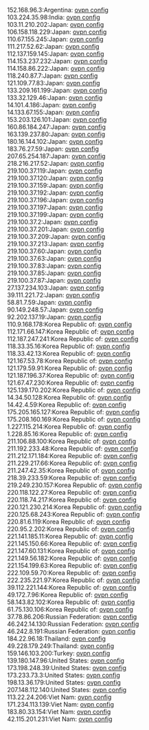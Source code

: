 152.168.96.3:Argentina: [ovpn config](vpn/152_168_96_3.ovpn)  
103.224.35.98:India: [ovpn config](vpn/103_224_35_98.ovpn)  
103.11.210.202:Japan: [ovpn config](vpn/103_11_210_202.ovpn)  
106.158.118.229:Japan: [ovpn config](vpn/106_158_118_229.ovpn)  
110.67.155.245:Japan: [ovpn config](vpn/110_67_155_245.ovpn)  
111.217.52.62:Japan: [ovpn config](vpn/111_217_52_62.ovpn)  
112.137.159.145:Japan: [ovpn config](vpn/112_137_159_145.ovpn)  
114.153.237.232:Japan: [ovpn config](vpn/114_153_237_232.ovpn)  
114.158.86.222:Japan: [ovpn config](vpn/114_158_86_222.ovpn)  
118.240.87.7:Japan: [ovpn config](vpn/118_240_87_7.ovpn)  
121.109.77.83:Japan: [ovpn config](vpn/121_109_77_83.ovpn)  
133.209.161.199:Japan: [ovpn config](vpn/133_209_161_199.ovpn)  
133.32.129.46:Japan: [ovpn config](vpn/133_32_129_46.ovpn)  
14.101.4.186:Japan: [ovpn config](vpn/14_101_4_186.ovpn)  
14.133.67.155:Japan: [ovpn config](vpn/14_133_67_155.ovpn)  
153.203.126.101:Japan: [ovpn config](vpn/153_203_126_101.ovpn)  
160.86.184.247:Japan: [ovpn config](vpn/160_86_184_247.ovpn)  
163.139.237.80:Japan: [ovpn config](vpn/163_139_237_80.ovpn)  
180.16.144.102:Japan: [ovpn config](vpn/180_16_144_102.ovpn)  
183.76.27.59:Japan: [ovpn config](vpn/183_76_27_59.ovpn)  
207.65.254.187:Japan: [ovpn config](vpn/207_65_254_187.ovpn)  
218.216.217.52:Japan: [ovpn config](vpn/218_216_217_52.ovpn)  
219.100.37.119:Japan: [ovpn config](vpn/219_100_37_119.ovpn)  
219.100.37.120:Japan: [ovpn config](vpn/219_100_37_120.ovpn)  
219.100.37.159:Japan: [ovpn config](vpn/219_100_37_159.ovpn)  
219.100.37.192:Japan: [ovpn config](vpn/219_100_37_192.ovpn)  
219.100.37.196:Japan: [ovpn config](vpn/219_100_37_196.ovpn)  
219.100.37.197:Japan: [ovpn config](vpn/219_100_37_197.ovpn)  
219.100.37.199:Japan: [ovpn config](vpn/219_100_37_199.ovpn)  
219.100.37.2:Japan: [ovpn config](vpn/219_100_37_2.ovpn)  
219.100.37.201:Japan: [ovpn config](vpn/219_100_37_201.ovpn)  
219.100.37.209:Japan: [ovpn config](vpn/219_100_37_209.ovpn)  
219.100.37.213:Japan: [ovpn config](vpn/219_100_37_213.ovpn)  
219.100.37.60:Japan: [ovpn config](vpn/219_100_37_60.ovpn)  
219.100.37.63:Japan: [ovpn config](vpn/219_100_37_63.ovpn)  
219.100.37.83:Japan: [ovpn config](vpn/219_100_37_83.ovpn)  
219.100.37.85:Japan: [ovpn config](vpn/219_100_37_85.ovpn)  
219.100.37.87:Japan: [ovpn config](vpn/219_100_37_87.ovpn)  
27.137.234.103:Japan: [ovpn config](vpn/27_137_234_103.ovpn)  
39.111.221.72:Japan: [ovpn config](vpn/39_111_221_72.ovpn)  
58.81.7.59:Japan: [ovpn config](vpn/58_81_7_59.ovpn)  
90.149.248.57:Japan: [ovpn config](vpn/90_149_248_57.ovpn)  
92.202.137.19:Japan: [ovpn config](vpn/92_202_137_19.ovpn)  
110.9.168.178:Korea Republic of: [ovpn config](vpn/110_9_168_178.ovpn)  
112.171.66.147:Korea Republic of: [ovpn config](vpn/112_171_66_147.ovpn)  
112.187.247.241:Korea Republic of: [ovpn config](vpn/112_187_247_241.ovpn)  
118.33.35.16:Korea Republic of: [ovpn config](vpn/118_33_35_16.ovpn)  
118.33.42.13:Korea Republic of: [ovpn config](vpn/118_33_42_13.ovpn)  
121.167.53.78:Korea Republic of: [ovpn config](vpn/121_167_53_78.ovpn)  
121.179.59.91:Korea Republic of: [ovpn config](vpn/121_179_59_91.ovpn)  
121.187.196.37:Korea Republic of: [ovpn config](vpn/121_187_196_37.ovpn)  
121.67.47.230:Korea Republic of: [ovpn config](vpn/121_67_47_230.ovpn)  
125.139.170.202:Korea Republic of: [ovpn config](vpn/125_139_170_202.ovpn)  
14.34.50.128:Korea Republic of: [ovpn config](vpn/14_34_50_128.ovpn)  
14.42.4.59:Korea Republic of: [ovpn config](vpn/14_42_4_59.ovpn)  
175.205.165.127:Korea Republic of: [ovpn config](vpn/175_205_165_127.ovpn)  
175.208.160.169:Korea Republic of: [ovpn config](vpn/175_208_160_169.ovpn)  
1.227.115.214:Korea Republic of: [ovpn config](vpn/1_227_115_214.ovpn)  
1.228.85.16:Korea Republic of: [ovpn config](vpn/1_228_85_16.ovpn)  
211.106.88.100:Korea Republic of: [ovpn config](vpn/211_106_88_100.ovpn)  
211.192.233.48:Korea Republic of: [ovpn config](vpn/211_192_233_48.ovpn)  
211.212.171.184:Korea Republic of: [ovpn config](vpn/211_212_171_184.ovpn)  
211.229.217.66:Korea Republic of: [ovpn config](vpn/211_229_217_66.ovpn)  
211.247.42.35:Korea Republic of: [ovpn config](vpn/211_247_42_35.ovpn)  
218.39.233.59:Korea Republic of: [ovpn config](vpn/218_39_233_59.ovpn)  
219.249.230.157:Korea Republic of: [ovpn config](vpn/219_249_230_157.ovpn)  
220.118.122.27:Korea Republic of: [ovpn config](vpn/220_118_122_27.ovpn)  
220.118.74.217:Korea Republic of: [ovpn config](vpn/220_118_74_217.ovpn)  
220.121.230.214:Korea Republic of: [ovpn config](vpn/220_121_230_214.ovpn)  
220.125.68.243:Korea Republic of: [ovpn config](vpn/220_125_68_243.ovpn)  
220.81.6.119:Korea Republic of: [ovpn config](vpn/220_81_6_119.ovpn)  
220.95.2.202:Korea Republic of: [ovpn config](vpn/220_95_2_202.ovpn)  
221.141.185.11:Korea Republic of: [ovpn config](vpn/221_141_185_11.ovpn)  
221.145.150.66:Korea Republic of: [ovpn config](vpn/221_145_150_66.ovpn)  
221.147.60.131:Korea Republic of: [ovpn config](vpn/221_147_60_131.ovpn)  
221.149.56.182:Korea Republic of: [ovpn config](vpn/221_149_56_182.ovpn)  
221.154.199.63:Korea Republic of: [ovpn config](vpn/221_154_199_63.ovpn)  
222.109.59.70:Korea Republic of: [ovpn config](vpn/222_109_59_70.ovpn)  
222.235.221.97:Korea Republic of: [ovpn config](vpn/222_235_221_97.ovpn)  
39.112.221.144:Korea Republic of: [ovpn config](vpn/39_112_221_144.ovpn)  
49.172.7.96:Korea Republic of: [ovpn config](vpn/49_172_7_96.ovpn)  
58.143.82.102:Korea Republic of: [ovpn config](vpn/58_143_82_102.ovpn)  
61.75.130.106:Korea Republic of: [ovpn config](vpn/61_75_130_106.ovpn)  
37.78.86.206:Russian Federation: [ovpn config](vpn/37_78_86_206.ovpn)  
46.242.14.130:Russian Federation: [ovpn config](vpn/46_242_14_130.ovpn)  
46.242.8.191:Russian Federation: [ovpn config](vpn/46_242_8_191.ovpn)  
184.22.96.18:Thailand: [ovpn config](vpn/184_22_96_18.ovpn)  
49.228.179.249:Thailand: [ovpn config](vpn/49_228_179_249.ovpn)  
159.146.103.200:Turkey: [ovpn config](vpn/159_146_103_200.ovpn)  
139.180.147.96:United States: [ovpn config](vpn/139_180_147_96.ovpn)  
173.198.248.39:United States: [ovpn config](vpn/173_198_248_39.ovpn)  
173.233.73.3:United States: [ovpn config](vpn/173_233_73_3.ovpn)  
198.13.36.179:United States: [ovpn config](vpn/198_13_36_179.ovpn)  
207.148.112.140:United States: [ovpn config](vpn/207_148_112_140.ovpn)  
113.22.24.206:Viet Nam: [ovpn config](vpn/113_22_24_206.ovpn)  
171.234.113.139:Viet Nam: [ovpn config](vpn/171_234_113_139.ovpn)  
183.80.33.154:Viet Nam: [ovpn config](vpn/183_80_33_154.ovpn)  
42.115.201.231:Viet Nam: [ovpn config](vpn/42_115_201_231.ovpn)  
